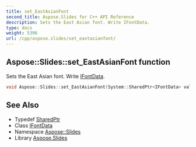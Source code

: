```yaml
---
title: set_EastAsianFont
second_title: Aspose.Slides for C++ API Reference
description: Sets the East Asian font. Write IFontData.
type: docs
weight: 5396
url: /cpp/aspose.slides/set_eastasianfont/
---
```

## Aspose::Slides::set_EastAsianFont function


Sets the East Asian font. Write [IFontData](../ifontdata/).

```cpp
void Aspose::Slides::set_EastAsianFont(System::SharedPtr<IFontData> value) override
```

## See Also

* Typedef [SharedPtr](../../system/sharedptr/)
* Class [IFontData](../ifontdata/)
* Namespace [Aspose::Slides](../)
* Library [Aspose.Slides](../../)
